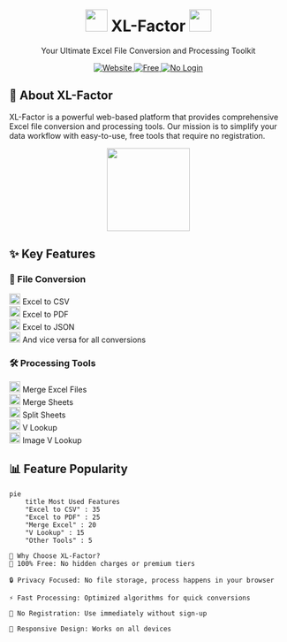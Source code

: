 <div align="center">
  <h1>
    <img src="https://cdn.jsdelivr.net/gh/devicons/devicon/icons/excel/excel-original.svg" width="40" height="40"/>
    XL-Factor
    <img src="https://cdn.jsdelivr.net/gh/devicons/devicon/icons/excel/excel-original.svg" width="40" height="40"/>
  </h1>
  <p>Your Ultimate Excel File Conversion and Processing Toolkit</p>
  
  <p>
    <a href="https://www.xl-factor.com" target="_blank">
      <img src="https://img.shields.io/badge/Visit-Website-blue?style=for-the-badge&logo=google-chrome" alt="Website"/>
    </a>
    <a href="#">
      <img src="https://img.shields.io/badge/100%25-Free-success?style=for-the-badge&logo=open-source-initiative" alt="Free"/>
    </a>
    <a href="#">
      <img src="https://img.shields.io/badge/No-Login-important?style=for-the-badge&logo=privacy" alt="No Login"/>
    </a>
  </p>
</div>

## 🚀 About XL-Factor

XL-Factor is a powerful web-based platform that provides comprehensive Excel file conversion and processing tools. Our mission is to simplify your data workflow with easy-to-use, free tools that require no registration.

<div align="center">
  <img src="https://cdn.jsdelivr.net/gh/devicons/devicon/icons/excel/excel-original-wordmark.svg" width="150"/>
</div>

## ✨ Key Features

### 🔄 File Conversion
<div>
  <img src="https://cdn.jsdelivr.net/gh/devicons/devicon/icons/filezilla/filezilla-plain.svg" width="20"/> Excel to CSV<br>
  <img src="https://cdn.jsdelivr.net/gh/devicons/devicon/icons/pdf/pdf-original.svg" width="20"/> Excel to PDF<br>
  <img src="https://cdn.jsdelivr.net/gh/devicons/devicon/icons/javascript/javascript-original.svg" width="20"/> Excel to JSON<br>
  <img src="https://cdn.jsdelivr.net/gh/devicons/devicon/icons/filezilla/filezilla-plain.svg" width="20"/> And vice versa for all conversions
</div>

### 🛠️ Processing Tools
<div>
  <img src="https://cdn.jsdelivr.net/gh/devicons/devicon/icons/git/git-original.svg" width="20"/> Merge Excel Files<br>
  <img src="https://cdn.jsdelivr.net/gh/devicons/devicon/icons/github/github-original.svg" width="20"/> Merge Sheets<br>
  <img src="https://cdn.jsdelivr.net/gh/devicons/devicon/icons/codeigniter/codeigniter-plain.svg" width="20"/> Split Sheets<br>
  <img src="https://cdn.jsdelivr.net/gh/devicons/devicon/icons/visualstudio/visualstudio-plain.svg" width="20"/> V Lookup<br>
  <img src="https://cdn.jsdelivr.net/gh/devicons/devicon/icons/filezilla/filezilla-plain.svg" width="20"/> Image V Lookup
</div>

## 📊 Feature Popularity

```mermaid
pie
    title Most Used Features
    "Excel to CSV" : 35
    "Excel to PDF" : 25
    "Merge Excel" : 20
    "V Lookup" : 15
    "Other Tools" : 5

🌟 Why Choose XL-Factor?
💯 100% Free: No hidden charges or premium tiers

🔒 Privacy Focused: No file storage, process happens in your browser

⚡ Fast Processing: Optimized algorithms for quick conversions

🎯 No Registration: Use immediately without sign-up

📱 Responsive Design: Works on all devices
